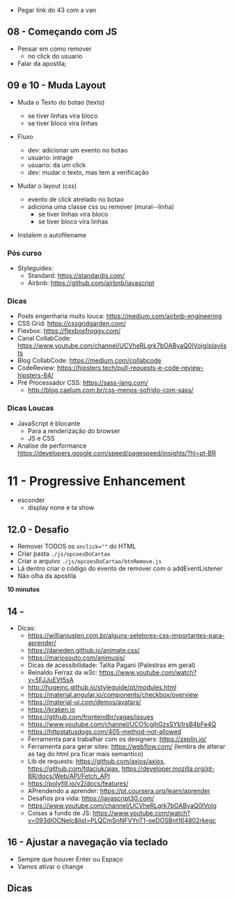 - Pegar link do 43 com a van

## 08 - Começando com JS
- Pensar em como remover
    - no click do usuario
- Falar da apostila;

## 09 e 10 - Muda Layout
- Muda o Texto do botao (texto)
    - se tiver linhas vira bloco
    - se tiver bloco vira linhas
- Fluxo
    - dev: adicionar um evento no botao
    - usuario: intrage
    - usuario: da um click
    - dev: mudar o texto, mas tem a verificação

- Mudar o layout (css)
    - evento de click atrelado no botao
    - adiciona uma classe css ou remover (mural--linha)
        - se tiver linhas vira bloco
        - se tiver bloco vira linhas
- Instalem o autofilename

### Pós curso
- Styleguides: 
    - Standard: https://standardjs.com/
    - Airbnb: https://github.com/airbnb/javascript

### Dicas
- Posts engenharia muito louca: https://medium.com/airbnb-engineering
- CSS Grid: https://cssgridgarden.com/
- Flexbox: https://flexboxfroggy.com/
- Canal CollabCode: https://www.youtube.com/channel/UCVheRLgrk7bOAByaQ0IVolg/playlists
- Blog CollabCode: https://medium.com/collabcode
- CodeReview: https://hipsters.tech/pull-requests-e-code-review-hipsters-64/
- Pré Processador CSS: https://sass-lang.com/
    - http://blog.caelum.com.br/css-menos-sofrido-com-sass/

### Dicas Loucas
- JavaScript é blocante
    - Para a renderização do browser
    - JS e CSS
- Analise de performance
https://developers.google.com/speed/pagespeed/insights/?hl=pt-BR

# 11 - Progressive Enhancement
- esconder
    - display none e ta show

## 12.0 - Desafio
- Remover TODOS os `onclick=""` do HTML
- Criar pasta `./js/opcoesDoCartao`
- Criar o arquivo `./js/opcoesDoCartao/btnRemove.js`
- Lá dentro criar o código do evento de remover com o addEventListener
- Não olha da apostila 

**10 minutos**


## 14 - 

- Dicas:
    - https://willianjusten.com.br/alguns-seletores-css-importantes-para-aprender/
    - https://daneden.github.io/animate.css/
    - https://mariosouto.com/animusjs/
    - Dicas de acessibilidade: Talita Pagani (Palestras em geral)
    - Reinaldo Ferraz da w3c: https://www.youtube.com/watch?v=5FJJuEVt5sA
    - http://hugeinc.github.io/styleguide/pt/modules.html
    - https://material.angular.io/components/checkbox/overview
    - https://material-ui.com/demos/avatars/
    - https://kraken.io
    - https://github.com/frontendbr/vagas/issues
    - https://www.youtube.com/channel/UCO1cgjhGzsSYb1rsB4bFe4Q
    - https://httpstatusdogs.com/405-method-not-allowed
    - Ferramenta para trabalhar com os designers: https://zeplin.io/
    - Ferramenta para gerar sites: https://webflow.com/ (lembra de alterar as tag do html pra ficar mais semantico)
    - Lib de requests: https://github.com/axios/axios, https://github.com/fdaciuk/ajax, 
    https://developer.mozilla.org/pt-BR/docs/Web/API/Fetch_API
    - https://polyfill.io/v2/docs/features/
    - APrendendo a aprender: https://pt.coursera.org/learn/aprender
    - Desafios pra vida: https://javascript30.com/
    - https://www.youtube.com/channel/UCVheRLgrk7bOAByaQ0IVolg
    - Coisas a fundo de JS: https://www.youtube.com/watch?v=093dIOCNeIc&list=PLQCmSnNFVYnT1-oeDOSBnt164802rkegc

## 16 - Ajustar a navegação via teclado

- Sempre que houver Enter ou Espaço
- Vamos ativar o change

## Dicas